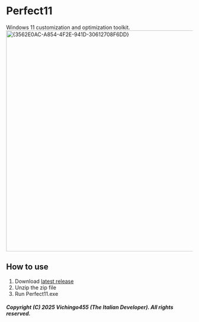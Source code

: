 # Perfect11
Windows 11 customization and optimization toolkit.
<img width="999" height="596" alt="{3562E0AC-A854-4F2E-941D-30612708F6DD}" src="https://github.com/user-attachments/assets/a97b3e53-6c30-4c9a-abb9-5536d9411c47" />


## How to use
1. Download [latest release](https://github.com/theitaliandeveloper/Perfect11/releases/latest)
2. Unzip the zip file
3. Run Perfect11.exe

##### Copyright (C) 2025 Vichingo455 (The Italian Developer). All rights reserved.
